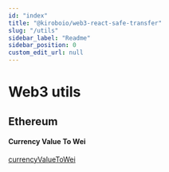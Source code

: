 ```yaml
---
id: "index"
title: "@kiroboio/web3-react-safe-transfer"
slug: "/utils"
sidebar_label: "Readme"
sidebar_position: 0
custom_edit_url: null
---
```


# Web3 utils

## Ethereum 

#### Currency Value To Wei

<a href="./utils/modules#currencyValueToWei">currencyValueToWei</a>

[currencyValueToWei]: (./utils/modules#currencyValueToWei)
